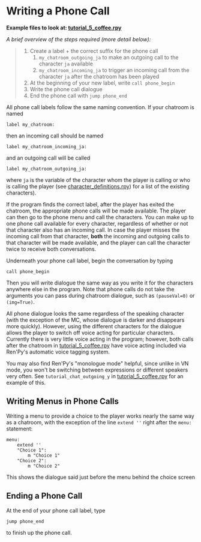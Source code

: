 # Writing a Phone Call

**Example files to look at: [tutorial_5_coffee.rpy](https://github.com/shawna-p/mysterious-messenger/blob/master/game/tutorial_day_scripts/tutorial_5_coffee.rpy "tutorial_5_coffee")**

_A brief overview of the steps required (more detail below):_

> 1. Create a label + the correct suffix for the phone call
>    1. `my_chatroom_outgoing_ja` to make an outgoing call to the character `ja` available
>    2. `my_chatroom_incoming_ja` to trigger an incoming call from the character `ja` after the chatroom has been played
> 2. At the beginning of your new label, write `call phone_begin`
> 3. Write the phone call dialogue
> 4. End the phone call with `jump phone_end`

All phone call labels follow the same naming convention. If your chatroom is named

```renpy
label my_chatroom:
```

then an incoming call should be named

```renpy
label my_chatroom_incoming_ja:
```

and an outgoing call will be called

```renpy
label my_chatroom_outgoing_ja:
```

where `ja` is the variable of the character whom the player is calling or who is calling the player (see [character_definitions.rpy](https://github.com/shawna-p/mysterious-messenger/blob/master/game/character_definitions.rpy "character_definitions.rpy")) for a list of the existing characters).

If the program finds the correct label, after the player has exited the chatroom, the appropriate phone calls will be made available. The player can then go to the phone menu and call the characters. You can make up to one phone call available for every character, regardless of whether or not that character also has an incoming call. In case the player misses the incoming call from that character, **both** the incoming and outgoing calls to that character will be made available, and the player can call the character twice to receive both conversations.

Underneath your phone call label, begin the conversation by typing

```renpy
call phone_begin
```

Then you will write dialogue the same way as you write it for the characters anywhere else in the program. Note that phone calls do not take the arguments you can pass during chatroom dialogue, such as `(pauseVal=0)` or `(img=True)`.

All phone dialogue looks the same regardless of the speaking character (with the exception of the MC, whose dialogue is darker and disappears more quickly). However, using the different characters for the dialogue allows the player to switch off voice acting for particular characters. Currently there is very little voice acting in the program; however, both calls after the chatroom in [tutorial_5_coffee.rpy](https://github.com/shawna-p/mysterious-messenger/blob/master/game/tutorial_day_scripts/tutorial_5_coffee.rpy "tutorial_5_coffee") have voice acting included via Ren'Py's automatic voice tagging system.

You may also find Ren'Py's "monologue mode" helpful, since unlike in VN mode, you won't be switching between expressions or different speakers very often. See `tutorial_chat_outgoing_y` in [tutorial_5_coffee.rpy](https://github.com/shawna-p/mysterious-messenger/blob/master/game/tutorial_day_scripts/tutorial_5_coffee.rpy "tutorial_5_coffee") for an example of this.

## Writing Menus in Phone Calls

Writing a menu to provide a choice to the player works nearly the same way as a chatroom, with the exception of the line `extend ''` right after the `menu:` statement:

```renpy
menu:
    extend ''
    "Choice 1":
        m "Choice 1"
    "Choice 2":
        m "Choice 2"
```

This shows the dialogue said just before the menu behind the choice screen

## Ending a Phone Call

At the end of your phone call label, type

```renpy
jump phone_end
```

to finish up the phone call.
